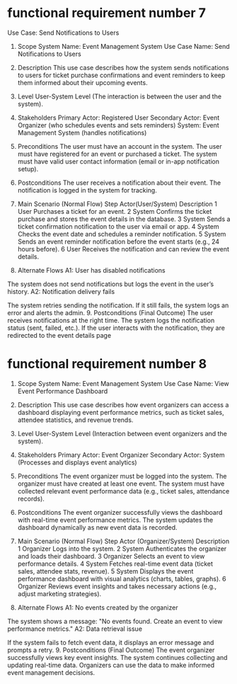 # functional requirement number 7
Use Case: Send Notifications to Users
1. Scope
System Name: Event Management System
Use Case Name: Send Notifications to Users
2. Description
This use case describes how the system sends notifications to users for ticket purchase confirmations and event reminders to keep them informed about their upcoming events.

3. Level
User-System Level (The interaction is between the user and the system).
4. Stakeholders
Primary Actor: Registered User
Secondary Actor: Event Organizer (who schedules events and sets reminders)
System: Event Management System (handles notifications)
5. Preconditions
The user must have an account in the system.
The user must have registered for an event or purchased a ticket.
The system must have valid user contact information (email or in-app notification setup).
6. Postconditions
The user receives a notification about their event.
The notification is logged in the system for tracking.
7. Main Scenario (Normal Flow)
Step Actor(User/System)	Description
1	 User	            Purchases a ticket for an event.
2	 System	            Confirms the ticket purchase and stores the event details in the database.
3	 System	            Sends a ticket confirmation notification to the user via email or app.
4	 System	            Checks the event date and schedules a reminder notification.
5	 System	            Sends an event reminder notification before the event starts (e.g., 24 hours before).
6 	 User	            Receives the notification and can review the event details.
8. Alternate Flows
A1: User has disabled notifications

The system does not send notifications but logs the event in the user’s history.
A2: Notification delivery fails

The system retries sending the notification.
If it still fails, the system logs an error and alerts the admin.
9. Postconditions (Final Outcome)
The user receives notifications at the right time.
The system logs the notification status (sent, failed, etc.).
If the user interacts with the notification, they are redirected to the event details page
# functional requirement number 8 
1. Scope
System Name: Event Management System
Use Case Name: View Event Performance Dashboard
2. Description
This use case describes how event organizers can access a dashboard displaying event performance metrics, such as ticket sales, attendee statistics, and revenue trends.

3. Level
User-System Level (Interaction between event organizers and the system).
4. Stakeholders
Primary Actor: Event Organizer
Secondary Actor: System (Processes and displays event analytics)
5. Preconditions
The event organizer must be logged into the system.
The organizer must have created at least one event.
The system must have collected relevant event performance data (e.g., ticket sales, attendance records).
6. Postconditions
The event organizer successfully views the dashboard with real-time event performance metrics.
The system updates the dashboard dynamically as new event data is recorded.
7. Main Scenario (Normal Flow)
Step	Actor (Organizer/System)	Description
1	    Organizer	                Logs into the system.
2	    System	                    Authenticates the organizer and loads their dashboard.
3	    Organizer	                Selects an event to view performance details.
4	    System	                    Fetches real-time event data (ticket sales, attendee stats, revenue).
5	    System	                    Displays the event performance dashboard with visual analytics (charts, tables, graphs).
6	    Organizer	                Reviews event insights and takes necessary actions (e.g., adjust marketing strategies).
8. Alternate Flows
A1: No events created by the organizer

The system shows a message: "No events found. Create an event to view performance metrics."
A2: Data retrieval issue

If the system fails to fetch event data, it displays an error message and prompts a retry.
9. Postconditions (Final Outcome)
The event organizer successfully views key event insights.
The system continues collecting and updating real-time data.
Organizers can use the data to make informed event management decisions.